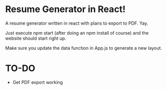# Resume Generator in React!
A resume generator written in react with plans to export to PDF. Yay.

Just execute npm start (after doing an npm install of course) and the website should start right up.

Make sure you update the data function in App.js to generate a new layout.

# TO-DO
- Get PDF export working
